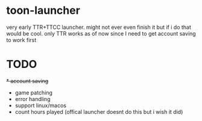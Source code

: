 # toon-launcher
very early TTR+TTCC launcher. might not ever even finish it but if i do that would be cool. only TTR works as of now since I need to get account saving to work first

# TODO
~~* account saving~~
* game patching
* error handling
* support linux/macos
* count hours played (offical launcher doesnt do this but i wish it did)
